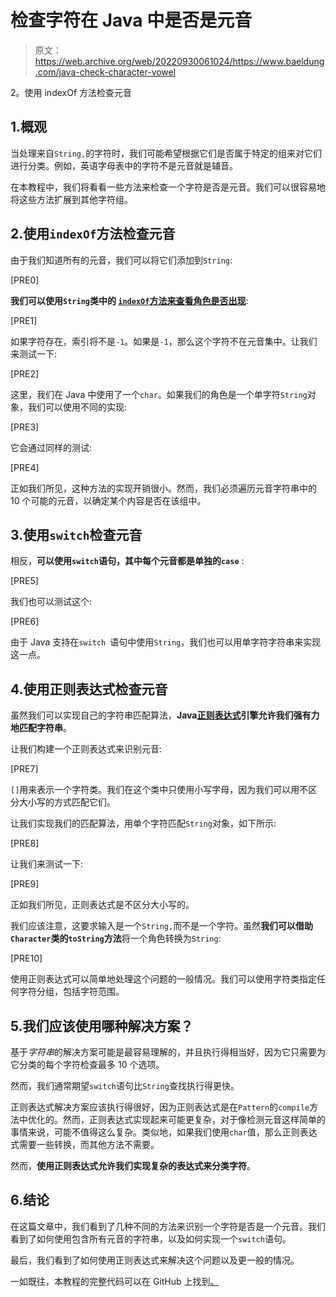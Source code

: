 # 检查字符在 Java 中是否是元音

> 原文：<https://web.archive.org/web/20220930061024/https://www.baeldung.com/java-check-character-vowel>

2。使用 indexOf 方法检查元音

## 1.概观

当处理来自`String,`的字符时，我们可能希望根据它们是否属于特定的组来对它们进行分类。例如，英语字母表中的字符不是元音就是辅音。

在本教程中，我们将看看一些方法来检查一个字符是否是元音。我们可以很容易地将这些方法扩展到其他字符组。

## 2.使用`indexOf`方法检查元音

由于我们知道所有的元音，我们可以将它们添加到`String`:

[PRE0]

**我们可以使用`String`类中的 [`indexOf`方法来查看角色是否出现](https://web.archive.org/web/20220810231115/https://docs.oracle.com/en/java/javase/11/docs/api/java.base/java/lang/String.html#indexOf(int))**:

[PRE1]

如果字符存在，索引将不是`-1`。如果是`-1`，那么这个字符不在元音集中。让我们来测试一下:

[PRE2]

这里，我们在 Java 中使用了一个`char`。如果我们的角色是一个单字符`String`对象，我们可以使用不同的实现:

[PRE3]

它会通过同样的测试:

[PRE4]

正如我们所见，这种方法的实现开销很小。然而，我们必须遍历元音字符串中的 10 个可能的元音，以确定某个内容是否在该组中。

## 3.使用`switch`检查元音

相反，**可以使用`switch`语句，其中每个元音都是单独的`case`** :

[PRE5]

我们也可以测试这个:

[PRE6]

由于 Java 支持在`switch `语句中使用`String`，我们也可以用单字符字符串来实现这一点。

## 4.使用正则表达式检查元音

虽然我们可以实现自己的字符串匹配算法，**Java[正则表达式](/web/20220810231115/https://www.baeldung.com/tag/regex/)引擎允许我们强有力地匹配字符串**。

让我们构建一个正则表达式来识别元音:

[PRE7]

`[]`用来表示一个字符类。我们在这个类中只使用小写字母，因为我们可以用不区分大小写的方式匹配它们。

让我们实现我们的匹配算法，用单个字符匹配`String`对象，如下所示:

[PRE8]

让我们来测试一下:

[PRE9]

正如我们所见，正则表达式是不区分大小写的。

我们应该注意，这要求输入是一个`String,`而不是一个字符。虽然**我们可以借助`Character`类的`toString`方法**将一个角色转换为`String`:

[PRE10]

使用正则表达式可以简单地处理这个问题的一般情况。我们可以使用字符类指定任何字符分组，包括字符范围。

## 5.我们应该使用哪种解决方案？

基于*字符串*的解决方案可能是最容易理解的，并且执行得相当好，因为它只需要为它分类的每个字符检查最多 10 个选项。

然而，我们通常期望`switch`语句比`String`查找执行得更快。

正则表达式解决方案应该执行得很好，因为正则表达式是在`Pattern`的`compile`方法中优化的。然而，正则表达式实现起来可能更复杂，对于像检测元音这样简单的事情来说，可能不值得这么复杂。类似地，如果我们使用`char`值，那么正则表达式需要一些转换，而其他方法不需要。

然而，**使用正则表达式允许我们实现复杂的表达式来分类字符**。

## 6.结论

在这篇文章中，我们看到了几种不同的方法来识别一个字符是否是一个元音。我们看到了如何使用包含所有元音的字符串，以及如何实现一个`switch`语句。

最后，我们看到了如何使用正则表达式来解决这个问题以及更一般的情况。

一如既往，本教程的完整代码可以在 GitHub 上找到[。](https://web.archive.org/web/20220810231115/https://github.com/eugenp/tutorials/tree/master/core-java-modules/core-java-string-operations-4)